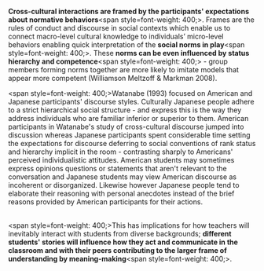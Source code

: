 **Cross-cultural interactions are framed by the participants' expectations about normative behaviors**<span style=font-weight: 400;>. Frames are the rules of conduct and discourse in social contexts which enable us to connect macro-level cultural knowledge to individuals’ micro-level behaviors enabling quick interpretation of the </span>**social norms in play**<span style=font-weight: 400;>. These </span>**norms can be even influenced by status hierarchy and competence**<span style=font-weight: 400;> - group members forming norms together are more likely to imitate models that appear more competent (Williamson Meltzoff &amp; Markman 2008).</span>

<span style=font-weight: 400;>Watanabe (1993) focused on American and Japanese participants' discourse styles. Culturally Japanese people adhere to a strict hierarchical social structure - and express this is the way they address individuals who are familiar inferior or superior to them. American participants in Watanabe's study of cross-cultural discourse jumped into discussion whereas Japanese participants spent considerable time setting the expectations for discourse deferring to social conventions of rank status and hierarchy implicit in the room - contrasting sharply to Americans' perceived individualistic attitudes. American students may sometimes express opinions questions or statements that aren't relevant to the conversation and Japanese students may view American discourse as incoherent or disorganized. Likewise however Japanese people tend to elaborate their reasoning with personal anecdotes instead of the brief reasons provided by American participants for their actions.</span></p>  <p><br><span style=font-weight: 400;>This has implications for how teachers will inevitably interact with students from diverse backgrounds; </span>**different students' stories will influence how they act and communicate in the classroom and with their peers contributing to the larger frame of understanding by meaning-making**<span style=font-weight: 400;>.</span>